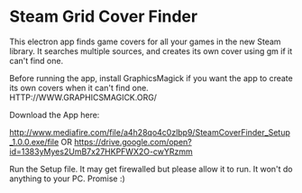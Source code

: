 # Steam Grid Cover Finder
This electron app finds game covers for all your games in the new Steam library. It searches multiple sources, and creates its own cover using gm if it can't find one. 

Before running the app, install GraphicsMagick if you want the app to create its own covers when it can't find one. 
HTTP://WWW.GRAPHICSMAGICK.ORG/

Download the App here:

http://www.mediafire.com/file/a4h28qo4c0zlbp9/SteamCoverFinder_Setup_1.0.0.exe/file
OR 
https://drive.google.com/open?id=1383yMyes2UmB7x27HKPFWX2O-cwYRzmm

Run the Setup file. It may get firewalled but please allow it to run. It won't do anything to your PC. Promise :)
